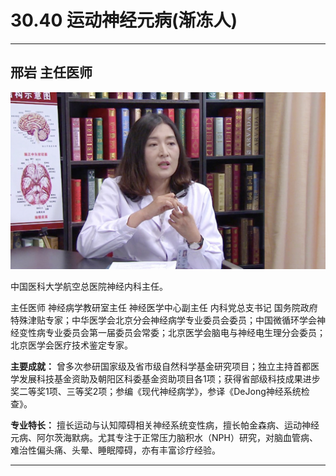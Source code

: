 # 30.40 运动神经元病(渐冻人)

---

## 邢岩 主任医师

![1686547453604](image/c30_040/1686547453604.png)

中国医科大学航空总医院神经内科主任。

主任医师 神经病学教研室主任  神经医学中心副主任  内科党总支书记  国务院政府特殊津贴专家；中华医学会北京分会神经病学专业委员会委员；中国微循环学会神经变性病专业委员会第一届委员会常委；北京医学会脑电与神经电生理分会委员；北京医学会医疗技术鉴定专家。

**主要成就：** 曾多次参研国家级及省市级自然科学基金研究项目；独立主持首都医学发展科技基金资助及朝阳区科委基金资助项目各1项；获得省部级科技成果进步奖二等奖1项、三等奖2项；参编《现代神经病学》，参译《DeJong神经系统检查》。

**专业特长：** 擅长运动与认知障碍相关神经系统变性病，擅长帕金森病、运动神经元病、阿尔茨海默病。尤其专注于正常压力脑积水（NPH）研究，对脑血管病、难治性偏头痛、头晕、睡眠障碍，亦有丰富诊疗经验。

---
